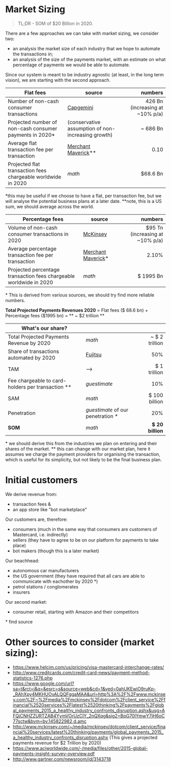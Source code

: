 # Market Sizing

> TL;DR - SOM of $20 Billion in 2020.

There are a few approaches we can take with market sizing, we consider two: 
- an analysis the market size of each industry that we hope to automate the transactions in;
- an analysis of the size of the payments market, with an estimate on what percentage of payments we would be able to automate.

Since our system is meant to be industry agnostic (at least, in the long term vision), we are starting with the second approach.

| Flat fees | source | numbers |
| --- | --- | ---: |
| Number of non-cash consumer transactions | [Capgemini](https://www.worldpaymentsreport.com/sites/all/themes/wpr_theme/frontend/dist/images/other/infograph.jpg) | 426 Bn (increasing at ~10% p/a) |
| Projected number of non-cash consumer payments in 2020\* | (conservative assumption of non-increasing growth) | ~ 686 Bn |
| Average flat transaction fee per transaction | [Merchant Maverick](https://www.merchantmaverick.com/the-complete-guide-to-credit-card-processing-rates-and-fees/)\*\* | 0.10 |
| Projected flat transaction fees chargeable worldwide in 2020 | *math* | $68.6 Bn |

\*this may be useful if we choose to have a flat, per transaction fee, but we will analyse the potential business plans at a later date.
\*\*note, this is a US sum, we should average across the world.

| Percentage fees | source | numbers |
| --- | --- | ---: |
| Volume of non-cash consumer transactions in 2020 | [McKinsey](http://www.mckinsey.com/~/media/mckinsey/dotcom/client_service/financial%20services/latest%20thinking/payments/global_payments_2015_a_healthy_industry_confronts_disruption.ashx) | $95 Tn (increasing at ~10% p/a) |
| Average percentage transaction fee per transaction | [Merchant Maverick](https://www.merchantmaverick.com/the-complete-guide-to-credit-card-processing-rates-and-fees/)\* | 2.10% |
| Projected percentage transaction fees chargeable worldwide in 2020 | *math* | $ 1995 Bn |

\* This is derived from various sources, we should try find more reliable numbers.

**Total Projected Payments Revenues 2020** = Flat fees ($ 68.6 bn) + Percentage fees ($1995 bn) = ** ~ $2 trillion **

| What's our share? | | |
| --- | --- | ---: |
| Total Projected Payments Revenue by 2020 | *math* | ~ $ 2 trillion |
| Share of transactions automated by 2020 | [Fujitsu](https://phys.org/news/2015-12-percent-retail-automated.html) | 50% |
| TAM | --> | $ 1 trillion |
| Fee chargeable to card-holders per transaction \*\* | *guestimate* | 10% |
| SAM | *math* | $ 100 billion | 
| Penetration | *guestimate* of our penetration \* | 20% |
| **SOM** | *math* | **$ 20 billion** | 

\* we should derive this from the industries we plan on entering and their shares of the market.
\*\* this can change with our market plan, here it assumes we charge the payment providers for organising the transaction, which is useful for its simplicity, but not likely to be the final business plan.

# Initial customers
We derive revenue from:
- transaction fees &
- an app store like "bot marketplace"

Our customers are, therefore:
- consumers (much in the same way that consumers are customers of Mastercard, i.e. indirectly)
- sellers (they have to agree to be on our platform for payments to take place)
- bot makers (though this is a later market)

Our beachhead: 
- autonomous car manufacturers
- the US government (they have required that all cars are able to communicate with eachother by 2020 \*)
- petrol stations / conglomerates
- insurers

Our second market:
- consumer retail, starting with Amazon and their competitors

\* find source

# Other sources to consider (market sizing):
* https://www.helcim.com/us/pricing/visa-mastercard-interchange-rates/
* http://www.creditcards.com/credit-card-news/payment-method-statistics-1276.php
* https://www.google.com/url?sa=t&rct=j&q=&esrc=s&source=web&cd=1&ved=0ahUKEwiO9ruKp-_RAhXpy4MKHUOvALQQFggaMAA&url=http%3A%2F%2Fwww.mckinsey.com%2F~%2Fmedia%2Fmckinsey%2Fdotcom%2Fclient_service%2Ffinancial%2520services%2Flatest%2520thinking%2Fpayments%2Fglobal_payments_2015_a_healthy_industry_confronts_disruption.ashx&usg=AFQjCNHZZURTZAB4YymVOrUzCIY_2nQXqg&sig2=BpG70lYmwY7jH6oC77sctw&bvm=bv.145822982,d.amc
* http://www.mckinsey.com/~/media/mckinsey/dotcom/client_service/financial%20services/latest%20thinking/payments/global_payments_2015_a_healthy_industry_confronts_disruption.ashx (This gives a projected payments revenue for $2 Trillion by 2020)
* https://www.aciworldwide.com/-/media/files/other/2015-global-payments-insight-survey-overview.pdf
* http://www.gartner.com/newsroom/id/3143718
